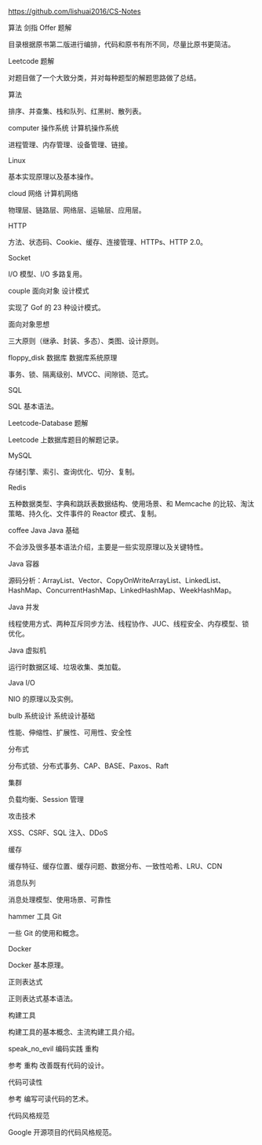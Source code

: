 https://github.com/lishuai2016/CS-Notes

算法
剑指 Offer 题解

目录根据原书第二版进行编排，代码和原书有所不同，尽量比原书更简洁。

Leetcode 题解

对题目做了一个大致分类，并对每种题型的解题思路做了总结。

算法

排序、并查集、栈和队列、红黑树、散列表。

computer 操作系统
计算机操作系统

进程管理、内存管理、设备管理、链接。

Linux

基本实现原理以及基本操作。

cloud 网络
计算机网络

物理层、链路层、网络层、运输层、应用层。

HTTP

方法、状态码、Cookie、缓存、连接管理、HTTPs、HTTP 2.0。

Socket

I/O 模型、I/O 多路复用。

couple 面向对象
设计模式

实现了 Gof 的 23 种设计模式。

面向对象思想

三大原则（继承、封装、多态）、类图、设计原则。

floppy_disk 数据库
数据库系统原理

事务、锁、隔离级别、MVCC、间隙锁、范式。

SQL

SQL 基本语法。

Leetcode-Database 题解

Leetcode 上数据库题目的解题记录。

MySQL

存储引擎、索引、查询优化、切分、复制。

Redis

五种数据类型、字典和跳跃表数据结构、使用场景、和 Memcache 的比较、淘汰策略、持久化、文件事件的 Reactor 模式、复制。

coffee Java
Java 基础

不会涉及很多基本语法介绍，主要是一些实现原理以及关键特性。

Java 容器

源码分析：ArrayList、Vector、CopyOnWriteArrayList、LinkedList、HashMap、ConcurrentHashMap、LinkedHashMap、WeekHashMap。

Java 并发

线程使用方式、两种互斥同步方法、线程协作、JUC、线程安全、内存模型、锁优化。

Java 虚拟机

运行时数据区域、垃圾收集、类加载。

Java I/O

NIO 的原理以及实例。

bulb 系统设计
系统设计基础

性能、伸缩性、扩展性、可用性、安全性

分布式

分布式锁、分布式事务、CAP、BASE、Paxos、Raft

集群

负载均衡、Session 管理

攻击技术

XSS、CSRF、SQL 注入、DDoS

缓存

缓存特征、缓存位置、缓存问题、数据分布、一致性哈希、LRU、CDN

消息队列

消息处理模型、使用场景、可靠性

hammer 工具
Git

一些 Git 的使用和概念。

Docker

Docker 基本原理。

正则表达式

正则表达式基本语法。

构建工具

构建工具的基本概念、主流构建工具介绍。

speak_no_evil 编码实践
重构

参考 重构 改善既有代码的设计。

代码可读性

参考 编写可读代码的艺术。

代码风格规范

Google 开源项目的代码风格规范。



